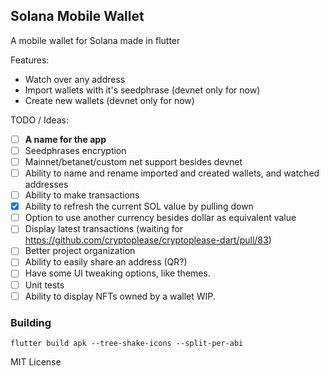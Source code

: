 ## Solana Mobile Wallet

A mobile wallet for Solana made in flutter

Features:
- Watch over any address
- Import wallets with it's seedphrase (devnet only for now)
- Create new wallets (devnet only for now)

TODO / Ideas:
- [ ] **A name for the app**
- [ ] Seedphrases encryption
- [ ] Mainnet/betanet/custom net support besides devnet
- [ ] Ability to name and rename imported and created wallets, and watched addresses
- [ ] Ability to make transactions
- [x] Ability to refresh the current SOL value by pulling down
- [ ] Option to use another currency besides dollar as equivalent value
- [ ] Display latest transactions (waiting for https://github.com/cryptoplease/cryptoplease-dart/pull/83)
- [ ] Better project organization
- [ ] Ability to easily share an address (QR?)
- [ ] Have some UI tweaking options, like themes.
- [ ] Unit tests
- [ ] Ability to display NFTs owned by a wallet 
WIP.

### Building

```
flutter build apk --tree-shake-icons --split-per-abi
```

MIT License